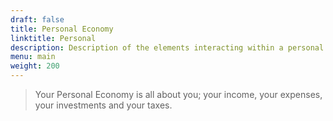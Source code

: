 ```yaml
---
draft: false
title: Personal Economy
linktitle: Personal
description: Description of the elements interacting within a personal economy.
menu: main
weight: 200
---
```


> Your Personal Economy is all about you; your income, your expenses, your investments and your taxes.
